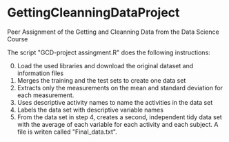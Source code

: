 # GettingCleanningDataProject
Peer Assignment of the Getting and Cleanning Data from the Data Science Course

The script "GCD-project assingment.R" does the following instructions:

0. Load the used libraries and download the original dataset and information files
1. Merges the training and the test sets to create one data set
2. Extracts only the measurements on the mean and standard deviation for each measurement.
3. Uses descriptive activity names to name the activities in the data set
4. Labels the data set with descriptive variable names
5. From the data set in step 4, creates a second, independent tidy data set with the 
average of each variable for each activity and each subject. A file is writen called "Final_data.txt".


